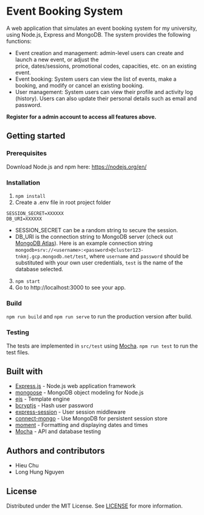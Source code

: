 # Event Booking System
A web application that simulates an event booking system for my university, using Node.js, Express and MongoDB. The system provides the following functions: 
- Event  creation  and  management:  admin-level users  can  create  and  launch  a  new  event,  or  adjust  the  
price, dates/sessions, promotional codes, capacities, etc. on an existing event.  
- Event booking: System users can view the list of events, make a booking, and modify or cancel an existing booking.  
- User management: System users can view their profile and activity log (history). Users can also update their personal details such as email and password.

**Register for a admin account to access all features above.**

## Getting started
### Prerequisites
Download Node.js and npm here: https://nodejs.org/en/
### Installation
1. `npm install`
2. Create a .env file in root project folder
```
SESSION_SECRET=XXXXXX
DB_URI=XXXXXX
```  
- SESSION_SECRET can be a random string to secure the session.
- DB_URI is the connection string to MongoDB server (check out [MongoDB Atlas](https://www.mongodb.com/cloud/atlas)). Here is an example connection string `mongodb+srv://<username>:<password>@cluster123-tnkmj.gcp.mongodb.net/test`, where `username` and `password` should be substituted with your own user credentials, `test` is the name of the database selected.
3. `npm start` 
4. Go to http://localhost:3000 to see your app.

### Build
`npm run build` and `npm run serve` to run the production version after build.

### Testing
The tests are implemented in `src/test` using [Mocha](https://github.com/mochajs/mocha). `npm run test` to run the test files.

## Built with
- [Express.js](https://github.com/expressjs/express) - Node.js web application framework
- [mongoose](https://github.com/expressjs/express) - MongoDB object modeling for Node.js
- [ejs](https://github.com/mde/ejs) - Template engine
- [bcryptjs](https://github.com/dcodeIO/bcrypt.js) - Hash user password
- [express-session](https://github.com/expressjs/session) - User session middleware
- [connect-mongo](https://github.com/jdesboeufs/connect-mongo) - Use MongoDB for persistent session store
- [moment](https://github.com/moment/moment) - Formatting and displaying dates and times
- [Mocha](https://github.com/mochajs/mocha) - API and database testing

## Authors and contributors
- Hieu Chu
- Long Hung Nguyen

## License
Distributed under the MIT License. See [LICENSE](LICENSE) for more information.
